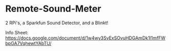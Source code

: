 # Remote-Sound-Meter
2 RPi's, a Sparkfun Sound Detector, and a Blinkt!

Info Sheet: https://docs.google.com/document/d/1w4wy3SvExSOvuHDGAmDk1l1mfFWbpGA7VqhewtYAbTU/

